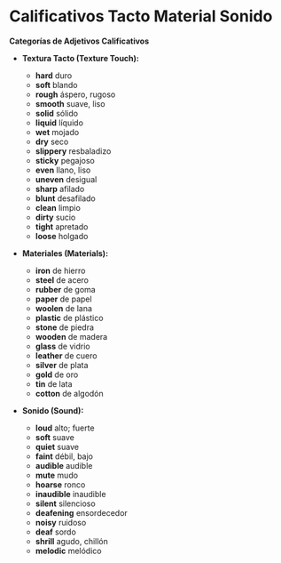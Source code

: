 # Calificativos Tacto Material Sonido




**Categorías de Adjetivos Calificativos**

*   **Textura Tacto (Texture Touch):**

    *   **hard**    duro
    *   **soft**    blando
    *   **rough**    áspero, rugoso
    *   **smooth**    suave, liso
    *   **solid**    sólido
    *   **liquid**    líquido
    *   **wet**    mojado
    *   **dry**    seco
    *   **slippery**    resbaladizo
    *   **sticky**    pegajoso
    *   **even**    llano, liso
    *   **uneven**    desigual
    *   **sharp**    afilado
    *   **blunt**    desafilado
    *   **clean**    limpio
    *   **dirty**    sucio
    *   **tight**    apretado
    *   **loose**    holgado


*   **Materiales (Materials):**

    *   **iron**    de hierro
    *   **steel**    de acero
    *   **rubber**    de goma
    *   **paper**    de papel
    *   **woolen**    de lana
    *   **plastic**    de plástico
    *   **stone**    de piedra
    *   **wooden**    de madera
    *   **glass**    de vidrio
    *   **leather**    de cuero
    *   **silver**    de plata
    *   **gold**    de oro
    *   **tin**    de lata
    *   **cotton**    de algodón


*   **Sonido (Sound):**

    *   **loud**    alto; fuerte
    *   **soft**    suave
    *   **quiet**    suave
    *   **faint**    débil, bajo
    *   **audible**    audible
    *   **mute**    mudo
    *   **hoarse**    ronco
    *   **inaudible**    inaudible
    *   **silent**    silencioso
    *   **deafening**    ensordecedor
    *   **noisy**    ruidoso
    *   **deaf**    sordo
    *   **shrill**    agudo, chillón
    *   **melodic**    melódico

